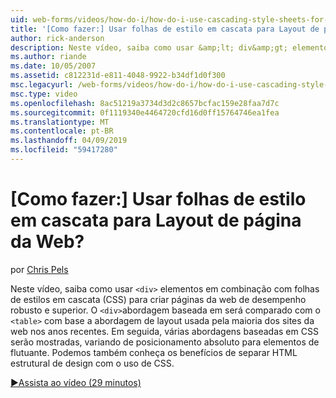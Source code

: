 ```yaml
---
uid: web-forms/videos/how-do-i/how-do-i-use-cascading-style-sheets-for-web-page-layout
title: '[Como fazer:] Usar folhas de estilo em cascata para Layout de página da Web? | Microsoft Docs'
author: rick-anderson
description: Neste vídeo, saiba como usar &amp;lt; div&amp;gt; elementos em combinação com folhas de estilos em cascata (CSS) para criar robusto e mais alto de desempenho web p...
ms.author: riande
ms.date: 10/05/2007
ms.assetid: c812231d-e811-4048-9922-b34df1d0f300
msc.legacyurl: /web-forms/videos/how-do-i/how-do-i-use-cascading-style-sheets-for-web-page-layout
msc.type: video
ms.openlocfilehash: 8ac51219a3734d3d2c8657bcfac159e28faa7d7c
ms.sourcegitcommit: 0f1119340e4464720cfd16d0ff15764746ea1fea
ms.translationtype: MT
ms.contentlocale: pt-BR
ms.lasthandoff: 04/09/2019
ms.locfileid: "59417280"
---
```

# <a name="how-do-i-use-cascading-style-sheets-for-web-page-layout"></a>[Como fazer:] Usar folhas de estilo em cascata para Layout de página da Web?

por [Chris Pels](https://twitter.com/chrispels)

Neste vídeo, saiba como usar `<div>` elementos em combinação com folhas de estilos em cascata (CSS) para criar páginas da web de desempenho robusto e superior. O `<div>`abordagem baseada em será comparado com o `<table>` com base a abordagem de layout usada pela maioria dos sites da web nos anos recentes. Em seguida, várias abordagens baseadas em CSS serão mostradas, variando de posicionamento absoluto para elementos de flutuante. Podemos também conheça os benefícios de separar HTML estrutural de design com o uso de CSS.

[&#9654;Assista ao vídeo (29 minutos)](https://channel9.msdn.com/Blogs/ASP-NET-Site-Videos/how-do-i-use-cascading-style-sheets-for-web-page-layout)
